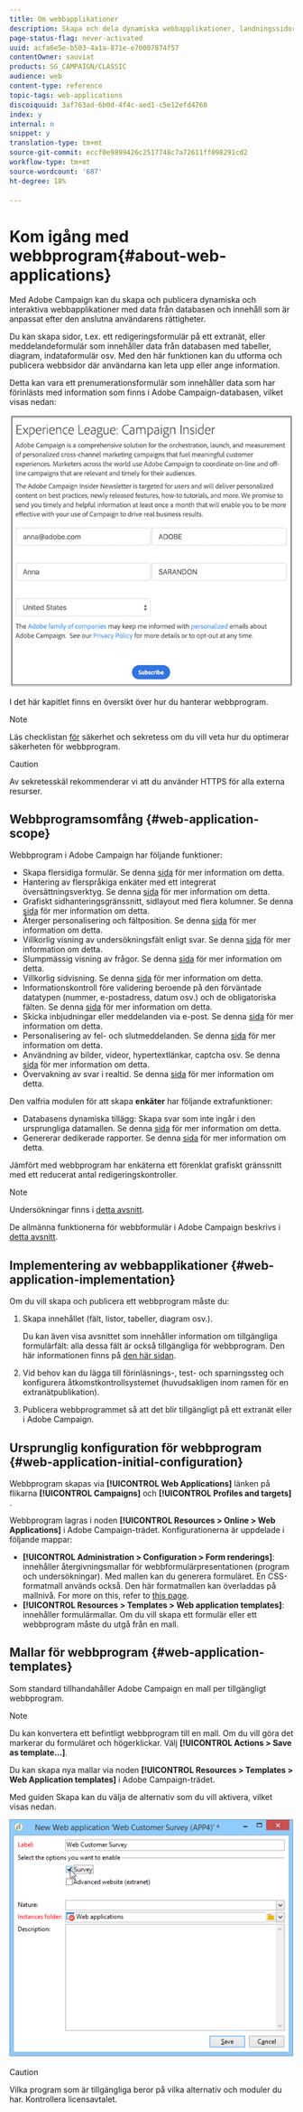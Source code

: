 ```yaml
---
title: Om webbapplikationer
description: Skapa och dela dynamiska webbapplikationer, landningssidor och enkäter.
page-status-flag: never-activated
uuid: acfa6e5e-b503-4a1a-871e-e70007874f57
contentOwner: sauviat
products: SG_CAMPAIGN/CLASSIC
audience: web
content-type: reference
topic-tags: web-applications
discoiquuid: 3af763ad-6b0d-4f4c-aed1-c5e12efd4760
index: y
internal: n
snippet: y
translation-type: tm+mt
source-git-commit: eccf0e9899426c2517748c7a72611ff098291cd2
workflow-type: tm+mt
source-wordcount: '687'
ht-degree: 18%

---
```



# Kom igång med webbprogram{#about-web-applications}

Med Adobe Campaign kan du skapa och publicera dynamiska och interaktiva webbapplikationer med data från databasen och innehåll som är anpassat efter den anslutna användarens rättigheter.

Du kan skapa sidor, t.ex. ett redigeringsformulär på ett extranät, eller meddelandeformulär som innehåller data från databasen med tabeller, diagram, indataformulär osv. Med den här funktionen kan du utforma och publicera webbsidor där användarna kan leta upp eller ange information.

Detta kan vara ett prenumerationsformulär som innehåller data som har förinlästs med information som finns i Adobe Campaign-databasen, vilket visas nedan:

![](assets/webapp_form_sample.png)

I det här kapitlet finns en översikt över hur du hanterar webbprogram.

>[!NOTE]
>
>Läs checklistan [för](https://helpx.adobe.com/se/campaign/kb/acc-security.html) säkerhet och sekretess om du vill veta hur du optimerar säkerheten för webbprogram.

>[!CAUTION]
>
>Av sekretesskäl rekommenderar vi att du använder HTTPS för alla externa resurser.

## Webbprogramsomfång {#web-application-scope}

Webbprogram i Adobe Campaign har följande funktioner:

* Skapa flersidiga formulär. Se denna [sida](../../web/using/about-web-forms.md) för mer information om detta.
* Hantering av flerspråkiga enkäter med ett integrerat översättningsverktyg. Se denna [sida](../../web/using/translating-a-web-application.md) för mer information om detta.
* Grafiskt sidhanteringsgränssnitt, sidlayout med flera kolumner. Se denna [sida](../../web/using/designing-a-web-application.md) för mer information om detta.
* Återger personalisering och fältposition. Se denna [sida](../../web/using/editing-content.md#adding-personalization-content) för mer information om detta.
* Villkorlig visning av undersökningsfält enligt svar. Se denna [sida](../../web/using/form-rendering.md#defining-fields-conditional-display) för mer information om detta.
* Slumpmässig visning av frågor. Se denna [sida](../../web/using/building-a-survey.md#adding-questions) för mer information om detta.
* Villkorlig sidvisning. Se denna [sida](../../web/using/defining-web-forms-page-sequencing.md#conditional-page-display) för mer information om detta.
* Informationskontroll före validering beroende på den förväntade datatypen (nummer, e-postadress, datum osv.) och de obligatoriska fälten. Se denna [sida](../../web/using/form-rendering.md#defining-control-settings) för mer information om detta.
* Skicka inbjudningar eller meddelanden via e-post. Se denna [sida](../../web/using/publishing-a-web-form.md#delivering-a-form-via-email) för mer information om detta.
* Personalisering av fel- och slutmeddelanden. Se denna [sida](../../web/using/defining-web-forms-properties.md#setting-up-an-error-page) för mer information om detta.
* Användning av bilder, videor, hypertextlänkar, captcha osv. Se denna [sida](../../web/using/editing-content.md) för mer information om detta.
* Övervakning av svar i realtid. Se denna [sida](../../web/using/publish--track-and-use-collected-data.md#response-tracking) för mer information om detta.

Den valfria modulen för att skapa **enkäter** har följande extrafunktioner:

* Databasens dynamiska tillägg: Skapa svar som inte ingår i den ursprungliga datamallen. Se denna [sida](../../web/using/managing-answers.md#storing-collected-answers) för mer information om detta.
* Genererar dedikerade rapporter. Se denna [sida](../../web/using/publish--track-and-use-collected-data.md#reports-on-surveys) för mer information om detta.

Jämfört med webbprogram har enkäterna ett förenklat grafiskt gränssnitt med ett reducerat antal redigeringskontroller.

>[!NOTE]
>
>Undersökningar finns i [detta avsnitt](../../web/using/about-surveys.md).
>
>De allmänna funktionerna för webbformulär i Adobe Campaign beskrivs i [detta avsnitt](../../web/using/about-web-forms.md).

## Implementering av webbapplikationer {#web-application-implementation}

Om du vill skapa och publicera ett webbprogram måste du:

1. Skapa innehållet (fält, listor, tabeller, diagram osv.).

   Du kan även visa avsnittet som innehåller information om tillgängliga formulärfält: alla dessa fält är också tillgängliga för webbprogram. Den här informationen finns på [den här sidan](../../web/using/adding-fields-to-a-web-form.md).

1. Vid behov kan du lägga till förinläsnings-, test- och sparningssteg och konfigurera åtkomstkontrollsystemet (huvudsakligen inom ramen för en extranätpublikation).
1. Publicera webbprogrammet så att det blir tillgängligt på ett extranät eller i Adobe Campaign.

## Ursprunglig konfiguration för webbprogram {#web-application-initial-configuration}

Webbprogram skapas via **[!UICONTROL Web Applications]** länken på flikarna **[!UICONTROL Campaigns]** och **[!UICONTROL Profiles and targets]** .

Webbprogram lagras i noden **[!UICONTROL Resources > Online > Web Applications]** i Adobe Campaign-trädet. Konfigurationerna är uppdelade i följande mappar:

* **[!UICONTROL Administration > Configuration > Form renderings]**: innehåller återgivningsmallar för webbformulärpresentationen (program och undersökningar). Med mallen kan du generera formuläret. En CSS-formatmall används också. Den här formatmallen kan överladdas på mallnivå. For more on this, refer to [this page](../../web/using/form-rendering.md#selecting-the-form-rendering-template).
* **[!UICONTROL Resources > Templates > Web application templates]**: innehåller formulärmallar. Om du vill skapa ett formulär eller ett webbprogram måste du utgå från en mall.

## Mallar för webbprogram {#web-application-templates}

Som standard tillhandahåller Adobe Campaign en mall per tillgängligt webbprogram.

>[!NOTE]
>
>Du kan konvertera ett befintligt webbprogram till en mall. Om du vill göra det markerar du formuläret och högerklickar. Välj **[!UICONTROL Actions > Save as template...]**.

Du kan skapa nya mallar via noden **[!UICONTROL Resources > Templates > Web Application templates]** i Adobe Campaign-trädet.

Med guiden Skapa kan du välja de alternativ som du vill aktivera, vilket visas nedan.

![](assets/webapp_create_template.png)

>[!CAUTION]
>
>Vilka program som är tillgängliga beror på vilka alternativ och moduler du har. Kontrollera licensavtalet.

